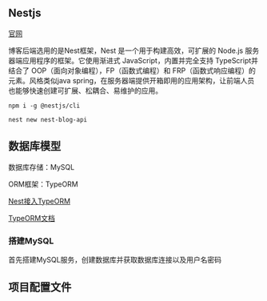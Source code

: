 ## Nestjs

[官网](https://docs.nestjs.com/)

博客后端选用的是Nest框架，Nest 是一个用于构建高效，可扩展的 Node.js 服务器端应用程序的框架。它使用渐进式 JavaScript，内置并完全支持 TypeScript并结合了 OOP（面向对象编程），FP（函数式编程）和 FRP（函数式响应编程）的元素。风格类似java spring，在服务器端提供开箱即用的应用架构，让前端人员也能够快速创建可扩展、松耦合、易维护的应用。

```shell
npm i -g @nestjs/cli

nest new nest-blog-api
```

## 数据库模型

数据库存储：MySQL

ORM框架：TypeORM

[Nest接入TypeORM](https://docs.nestjs.com/recipes/sql-typeorm) 

[TypeORM文档](https://typeorm.io/)

### 搭建MySQL

首先搭建MySQL服务，创建数据库并获取数据库连接以及用户名密码​

## 项目配置文件